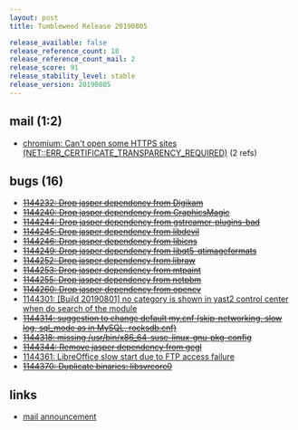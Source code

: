 ```yaml
---
layout: post
title: Tumbleweed Release 20190805

release_available: false
release_reference_count: 18
release_reference_count_mail: 2
release_score: 91
release_stability_level: stable
release_version: 20190805
---
```


## mail (1:2)

- [chromium: Can't open some HTTPS sites (NET::ERR_CERTIFICATE_TRANSPARENCY_REQUIRED)](https://lists.opensuse.org/opensuse-factory/2019-08/msg00055.html) (2 refs)

## bugs (16)

<!--more-->

- ~~[1144232: Drop jasper dependency from Digikam](https://bugzilla.opensuse.org/show_bug.cgi?id=1144232)~~
- ~~[1144240: Drop jasper dependency from GraphicsMagic](https://bugzilla.opensuse.org/show_bug.cgi?id=1144240)~~
- ~~[1144244: Drop jasper dependency from gstreamer-plugins-bad](https://bugzilla.opensuse.org/show_bug.cgi?id=1144244)~~
- ~~[1144245: Drop jasper dependency from libdevil](https://bugzilla.opensuse.org/show_bug.cgi?id=1144245)~~
- ~~[1144246: Drop jasper dependency from libicns](https://bugzilla.opensuse.org/show_bug.cgi?id=1144246)~~
- ~~[1144249: Drop jasper dependency from libqt5-qtimageformats](https://bugzilla.opensuse.org/show_bug.cgi?id=1144249)~~
- ~~[1144252: Drop jasper dependency from libraw](https://bugzilla.opensuse.org/show_bug.cgi?id=1144252)~~
- ~~[1144253: Drop jasper dependency from mtpaint](https://bugzilla.opensuse.org/show_bug.cgi?id=1144253)~~
- ~~[1144255: Drop jasper dependency from netpbm](https://bugzilla.opensuse.org/show_bug.cgi?id=1144255)~~
- ~~[1144260: Drop jasper dependency from opencv](https://bugzilla.opensuse.org/show_bug.cgi?id=1144260)~~
- [1144301: \[Build 20190801\] no category is shown in yast2 control center when do search of the module](https://bugzilla.opensuse.org/show_bug.cgi?id=1144301)
- ~~[1144314: suggestion to change default my.cnf (skip-networking, slow log, sql_mode as in MySQL, rocksdb.cnf)](https://bugzilla.opensuse.org/show_bug.cgi?id=1144314)~~
- ~~[1144318: missing /usr/bin/x86_64-suse-linux-gnu-pkg-config](https://bugzilla.opensuse.org/show_bug.cgi?id=1144318)~~
- ~~[1144344: Remove jasper dependency from gegl](https://bugzilla.opensuse.org/show_bug.cgi?id=1144344)~~
- [1144361: LibreOffice slow start due to FTP access failure](https://bugzilla.opensuse.org/show_bug.cgi?id=1144361)
- ~~[1144370: Duplicate binaries: libsvrcore0](https://bugzilla.opensuse.org/show_bug.cgi?id=1144370)~~



## links

- [mail announcement](https://lists.opensuse.org/opensuse-factory/2019-08/msg00054.html)
